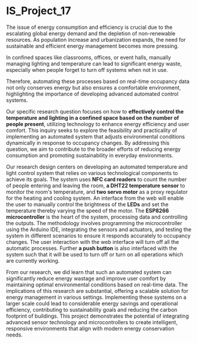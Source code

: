# IS_Project_17


The issue of energy consumption and efficiency is crucial due to the escalating global energy demand and the depletion of non-renewable resources. As population increase and urbanization expands, the need for sustainable and efficient energy management becomes more pressing. 

In confined spaces like classrooms, offices, or event halls, manually managing lighting and
temperature can lead to significant energy waste, especially when people forget to turn off
systems when not in use. 

Therefore, automating these processes based on real-time occupancy data not only conserves energy but also ensures a comfortable environment, highlighting the importance of developing advanced automated control systems. 

Our specific research question focuses on how to **effectively control the temperature and lighting in a confined space based on the number of people present**, utilizing technology to
enhance energy efficiency and user comfort. This inquiry seeks to explore the feasibility and practicality of implementing an automated system that adjusts environmental conditions
dynamically in response to occupancy changes. By addressing this question, we aim to
contribute to the broader efforts of reducing energy consumption and promoting sustainability in everyday environments.

Our research design centers on developing an automated temperature and light control system
that relies on various technological components to achieve its goals. The system uses **NFC card readers** to count the number of people entering and leaving the room, **a DHT22 temperature sensor**  to monitor the room's temperature, and **two servo motor** as a proxy regulator for the heating and cooling system. An interface from the web will enable the user to manually control the brightness of the **LEDs** and set the temperature thereby varying the speed of the motor. The **ESP8266 microcontroller** is the heart of the system, processing data and controlling the outputs. The methodology involves programming the microcontroller using the Arduino IDE, integrating the sensors and actuators, and testing the system in different scenarios to ensure it responds accurately to occupancy changes. The user interaction with the web interface will turn off all the automatic processes. Further **a push button** is also interfaced with the system such that it will be used to turn off or turn on all operations which are currently working.

From our research, we did learn that such an automated system can significantly reduce energy wastage and improve user comfort by maintaining optimal environmental conditions based on real-time data. The implications of this research are substantial, offering a scalable solution for energy management in various settings. Implementing these systems on a larger scale could lead to considerable energy savings and operational efficiency, contributing to sustainability goals and reducing the carbon footprint of buildings. This project demonstrates the potential of integrating advanced sensor technology and microcontrollers to create intelligent, responsive environments that align with modern energy conservation needs.
